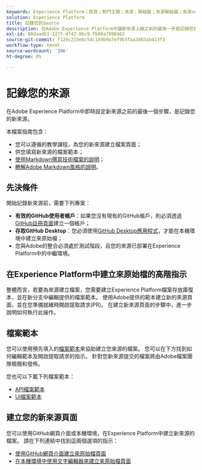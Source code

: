 ```yaml
---
keywords: Experience Platform；首頁；熱門主題；來源；聯結器；來源聯結器；來源sdk；sdk；SDK
solution: Experience Platform
title: 記錄您的Source
description: 在Adobe Experience Platform中讓新來源上線之前的最後一步是記錄您的新來源。
exl-id: 80daadb1-127f-4f42-8bc9-fb89a7898462
source-git-commit: f129c215ebc5dc169b9a7ef9b3faa3463ab413f3
workflow-type: tm+mt
source-wordcount: '396'
ht-degree: 0%

---
```


# 記錄您的來源

在Adobe Experience Platform中即時設定新來源之前的最後一個步驟，是記錄您的新來源。

本檔案指南包含：

* 您可以遵循的教學課程，為您的新來源建立檔案頁面；
* 供您填寫新來源的檔案範本；
* [使用Markdown撰寫技術檔案的說明](https://experienceleague.adobe.com/docs/contributor/contributor-guide/writing-essentials/markdown.html?lang=zh-Hant)；
* [瞭解Adobe Markdown風格的說明](https://experienceleague.adobe.com/docs/contributor/contributor-guide/writing-essentials/markdown.html?lang=zh-Hant#custom-markdown-extensions)。

## 先決條件

開始記錄新來源前，需要下列專案：

* **有效的GitHub使用者帳戶**：如果您沒有現有的GitHub帳戶，則必須透過[GitHub註冊頁面](https://github.com/)建立一個帳戶；
* **存取GitHub Desktop**：您必須使用[GitHub Desktop應用程式](https://desktop.github.com/)，才能在本機環境中建立來原始檔；
* 您與Adobe的整合必須處於測試階段，且您的來源已部署在Experience Platform中的中繼環境。

## 在Experience Platform中建立來原始檔的高階指示

整體而言，若要為來源建立檔案，您需要建立Experience Platform檔案存放庫復本，並在新分支中編輯提供的檔案範本。 使用Adobe提供的範本建立新的來源頁面，並在您準備就緒時開啟提取請求(PR)。 在建立新來源頁面的步驟中，進一步說明如何執行此操作。

## 檔案範本

您可以使用預先填入的[檔案範本](./template.md)來協助建立您來源的檔案。 您可以在下方找到如何編輯範本及開啟提取請求的指示。 針對您新來源提交的檔案將由Adobe檔案團隊檢閱和發佈。

您也可以下載下列檔案範本：

* [API檔案範本](../assets/api-template.zip)
* [UI檔案範本](../assets/ui-template.zip)

## 建立您的新來源頁面

您可以使用GitHub網頁介面或本機環境，在Experience Platform中建立新來源的檔案。 請在下列連結中找到這兩個選項的指示：

* [使用GitHub網頁介面建立來原始檔頁面](./github.md)
* [在本機環境中使用文字編輯器來建立來原始檔頁面](./text-editor.md)
